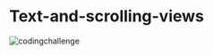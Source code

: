 # Text-and-scrolling-views
![codingchallenge](https://user-images.githubusercontent.com/47654208/111627643-5d8bcb00-8817-11eb-8c1f-0d32d3aab7fd.gif)
